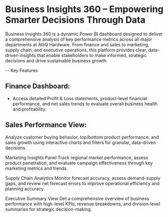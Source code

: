 #  Business Insights 360 – Empowering Smarter Decisions Through Data

Business Insights 360 is a dynamic Power BI dashboard designed to deliver a comprehensive analysis of key performance metrics across all major departments at AtliQ Hardware. From finance and sales to marketing, supply chain, and executive operations, this platform provides clear, data-driven insights that enable stakeholders to make informed, strategic decisions and drive sustainable business growth.

-- Key Features
## Finance Dashboard:
- Access detailed Profit & Loss statements, product-level financial performance, and net sales trends to evaluate overall business health and profitability.

## Sales Performance View:
Analyze customer buying behavior, top/bottom product performance, and sales growth using interactive charts and filters for granular, data-driven decisions.

Marketing Insights Panel
Track regional market performance, assess product penetration, and evaluate campaign effectiveness through key marketing metrics and trends.

Supply Chain Analytics
Monitor forecast accuracy, assess demand-supply gaps, and review net forecast errors to improve operational efficiency and planning accuracy.

Executive Summary View
Get a comprehensive overview of business performance with high-level KPIs, revenue breakdowns, and division-level summaries for strategic decision-making.
